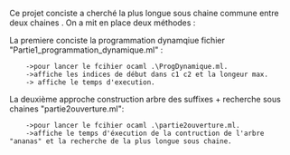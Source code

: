 Ce projet conciste a cherché  la plus longue sous chaine commune entre deux chaines .
On a mit en place deux méthodes :

La premiere conciste la programmation dynamqiue fichier "Partie1_programmation_dynamique.ml" :

        ->pour lancer le fcihier ocaml .\ProgDynamique.ml.
        ->affiche les indices de début dans c1 c2 et la longeur max. 
        -> affiche le temps d'execution.

La deuxième approche construction arbre des suffixes + recherche sous chaines "partie2ouverture.ml": 

        ->pour lancer le fcihier ocaml .\partie2ouverture.ml.
        ->affiche le temps d'éxecution de la contruction de l'arbre "ananas" et la recherche de la plus longue sous chaine. 


 
